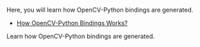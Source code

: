 
Here, you will learn how OpenCV-Python bindings are generated.

* [How OpenCV-Python Bindings Works?](../../da/d49/tutorial_py_bindings_basics.html "../../da/d49/tutorial_py_bindings_basics.html")

Learn how OpenCV-Python bindings are generated.

